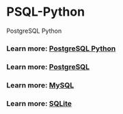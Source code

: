 # PSQL-Python
PostgreSQL Python

### Learn more: [PostgreSQL Python](https://shakhzodtojiyev.blogspot.com/2023/08/postgresql-python.html)

### Learn more: [PostgreSQL](https://shakhzodtojiyev.blogspot.com/2022/02/postgresql.html)
### Learn more: [MySQL](https://shakhzodtojiyev.blogspot.com/2023/03/mysql.html)
### Learn more: [SQLite](https://shakhzodtojiyev.blogspot.com/2023/03/sqlite.html)